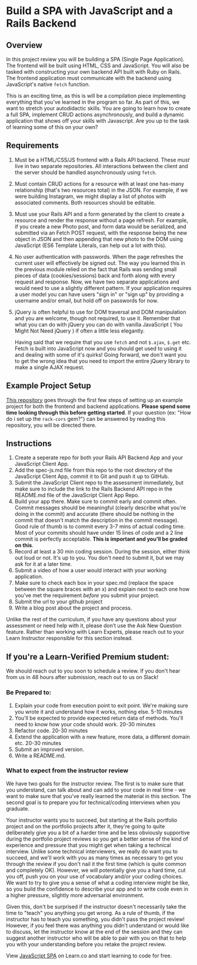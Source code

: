 # Build a SPA with JavaScript and a Rails Backend

## Overview

In this project review you will be building a SPA (Single Page Application). The frontend will be built using HTML, CSS and JavaScript. You will also be tasked with constructing your own backend API built with Ruby on Rails. The frontend application must communicate with the backend using JavaScript's native `fetch` function.

This is an exciting time, as this is will be a compilation piece implementing everything that you've learned in the program so far. As part of this, we want to stretch your autodidactic skills. You are going to learn how to create a full SPA, implement CRUD actions asynchronously, and build a dynamic application that shows off your skills with Javascript. Are you up to the task of learning some of this on your own?

## Requirements

 1. Must be a HTML/CSS/JS frontend with a Rails API backend. These *must* live in two separate repositories. All interactions between the client and the server should be handled asynchronously using `fetch`.

 2. Must contain CRUD actions for a resource with at least one has-many relationship (that's two resources total) in the JSON. For example, if we were building Instagram, we might display a list of photos with associated comments. Both resources should be editable.

 3. Must use your Rails API and a form generated by the client to create a resource and render the response without a page refresh. For example, if you create a new Photo post, and form data would be serialized, and submitted via an Fetch POST request, with the response being the new object in JSON and then appending that new photo to the DOM using JavaScript (ES6 Template Literals, can help out a lot with this).

 4. No user authentication with passwords. When the page refreshes the current user will effectively be signed out. The way you learned this in the previous module relied on the fact that Rails was sending small pieces of data (cookies/sessions) back and forth along with every request and response. Now, we have two separate applications and would need to use a slightly different pattern. If your application requires a user model you can have users "sign in" or "sign up" by providing a username and/or email, but hold off on passwords for now.

 5. jQuery is often helpful to use for DOM traversal and DOM manipulation and you are welcome, though not required, to use it. Remember that what you can do with jQuery you can do with vanilla JavaScript ( You Might Not Need jQuery ) if often a little less elegantly.

    Having said that we require that you use `fetch` and not `$.ajax`, `$.get` etc. Fetch is built into JavaScript now and you should get used to using it and dealing with some of it's quirks!  Going forward, we don't want you to get the wrong idea that you need to import the entire jQuery library to make a single AJAX request.

## Example Project Setup

[This repository](https://github.com/learn-co-curriculum/mod3-project-week-setup-example) goes through the first few steps of setting up an example project for both the frontend and backend applications. **Please spend some time looking through this before getting started**. If your question (ex: "How do i set up the `rack-cors` gem?") can be answered by reading this repository, you will be directed there.

## Instructions

1. Create a seperate repo for both your Rails API Backend App and your JavaScript Client App.
2. Add the spec-js.md file from this repo to the root directory of the JavaScript Client App, commit it to Git and push it up to GitHub.
3. Submit the JavaScript Client repo to the assessment immediately, but make sure to include the link to the Rails Backend API repo in the README.md file of the JavaScript Client App Repo.
4. Build your app there. Make sure to commit early and commit often. Commit messages should be meaningful (clearly describe what you're doing in the commit) and accurate (there should be nothing in the commit that doesn't match the description in the commit message). Good rule of thumb is to commit every 3-7 mins of actual coding time. Most of your commits should have under 15 lines of code and a 2 line commit is perfectly acceptable. **This is important and you'll be graded on this**.
6. Record at least a 30 min coding session. During the session, either think out loud or not. It's up to you. You don't need to submit it, but we may ask for it at a later time.
7. Submit a video of how a user would interact with your working application.
8. Make sure to check each box in your spec.md (replace the space between the square braces with an x) and explain next to each one how you've met the requirement *before* you submit your project.
9. Submit the url to your github project
10. Write a blog post about the project and process.

Unlike the rest of the curriculum, if you have any questions about your assessment or need help with it, please don’t use the Ask New Question feature. Rather than working with Learn Experts, please reach out to your Learn Instructor responsible for this section instead.

## If you're a Learn-Verified Premium student:

We should reach out to you soon to schedule a review. If you don't hear from us in 48 hours after submission, reach out to us on Slack!

### Be Prepared to:

1. Explain your code from execution point to exit point. We're making sure you wrote it and understand how it works, nothing else. 5-10 minutes
2. You'll be expected to provide expected return data of methods. You'll need to know how your code should work. 20-30 minutes
3. Refactor code. 20-30 minutes
4. Extend the application with a new feature, more data, a different domain etc. 20-30 minutes
5. Submit an improved version.
6. Write a README.md.

### What to expect from the instructor review

We have two goals for the instructor review. The first is to make sure that you understand, can talk about and can add to your code in real time - we want to make sure that you've really learned the material in this section. The second goal is to prepare you for technical/coding interviews when you graduate.

Your instructor wants you to succeed, but starting at the Rails portfolio project and on the portfolio projects after it, they're going to quite deliberately give you a bit of a harder time and be less obviously supportive during the portfolio project reviews so you get a better sense of the kind of experience and pressure that you might get when taking a technical interview. Unlike some technical interviewers, we really do want you to succeed, and we'll work with you as many times as necessary to get you through the review if you don't nail it the first time (which is quite common and completely OK). However, we will potentially give you a hard time, cut you off, push you on your use of vocabulary and/or your coding choices. We want to try to give you a sense of what a coding interview might be like, so you build the confidence to describe your app and to write code even in a higher pressure, slightly more adversarial environment.

Given this, don't be surprised if the instructor doesn't necessarily take the time to "teach" you anything you get wrong. As a rule of thumb, if the instructor has to teach you something, you didn't pass the project review! However, if you feel there was anything you didn't understand or would like to discuss, let the instructor know at the end of the session and they can suggest another instructor who will be able to pair with you on that to help you with your understanding before you retake the project review.

<p class='util--hide'>View <a href='https://learn.co/lessons/rails-js-assessment'>JavaScript SPA</a> on Learn.co and start learning to code for free.</p>

